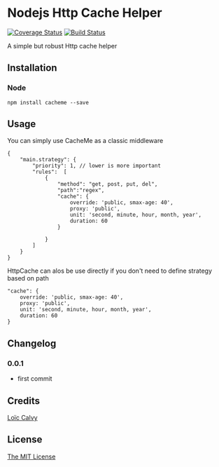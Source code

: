 # Nodejs Http Cache Helper

[![Coverage Status](https://coveralls.io/repos/CoorpAcademy/cacheme/badge.svg?branch=master)](https://coveralls.io/r/CoorpAcademy/cacheme?branch=master)
[![Build Status](https://travis-ci.org/CoorpAcademy/cacheme.svg?branch=master)](https://travis-ci.org/CoorpAcademy/cacheme)

A simple but robust Http cache helper


## Installation

### Node

```
npm install cacheme --save
```

## Usage
You can simply use CacheMe as a classic middleware

```
{
    "main.strategy": {
        "priority": 1, // lower is more important
        "rules":  [
            {
                "method": "get, post, put, del",
                "path":"regex",
                "cache": {
                    override: 'public, smax-age: 40',
                    proxy: 'public',
                    unit: 'second, minute, hour, month, year',
                    duration: 60
                }

            }
        ]
    }
}
```

HttpCache can alos be use directly if you don't need to define strategy based on path

```
"cache": {
	override: 'public, smax-age: 40',
	proxy: 'public',
	unit: 'second, minute, hour, month, year',
	duration: 60
}
```


## Changelog

### 0.0.1 
- first commit


## Credits

[Loïc Calvy](http://github.com/lcalvy)

## License

[The MIT License](http://opensource.org/licenses/MIT)

